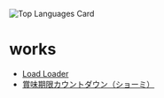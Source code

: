 ![Top Languages Card](https://github-readme-stats.vercel.app/api/top-langs/?username=wataru0)

# works
- [Load Loader](https://github.com/klab16/IbarakiFront)
- [賞味期限カウントダウン（ショーミ）](https://apps.apple.com/jp/app/id1510117209#?platform=iphone)
